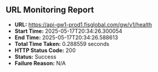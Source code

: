 ## URL Monitoring Report

- **URL:** https://api-gw1-prod1.fisglobal.com/gw/v1/health
- **Start Time:** 2025-05-17T20:34:26.300054
- **End Time:** 2025-05-17T20:34:26.588613
- **Total Time Taken:** 0.288559 seconds
- **HTTP Status Code:** 200
- **Status:** Success
- **Failure Reason:** N/A
